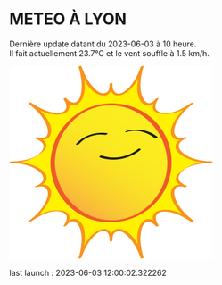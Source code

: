 # METEO À LYON

Dernière update datant du 2023-06-03 à 10 heure.  
Il fait actuellement 23.7°C et le vent souffle à 1.5 km/h.      

![](./.github/sun.png)

last launch : 2023-06-03 12:00:02.322262

